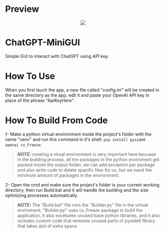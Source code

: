 # Preview
<p align="center">
<img src="https://user-images.githubusercontent.com/16827679/233804902-d949c984-e59a-422e-94d6-7f82fc119571.png">
</p>


# ChatGPT-MiniGUI
Simple GUI to interact with ChatGPT using API key.

# How To Use
When you first lauch the app, a new file called "config.ini" will be created in the same directory as the app, edit it and paste your OpenAI API key in place of the phrase "ApiKeyHere".

# How To Build From Code
1- Make a python virtual environment inside the project's folder with the name "venv" and run this command in it's shell: ```pip install pyside6 openai cx_Freeze```.

> **_NOTE:_** creating a virual environment is very important here becuase in the building process, all the packages in the python enviroment get packed inside the output folder, we can add exception per package and also write code to delete spacific files for us, but we need the minimum amount of packages in the environment.

2- Open the cmd and make sure the project's folder is your current working directory, then run Build.bat and it will handle the building and the size optimizing processes automatically.

> **_NOTE:_** The "Build.bat" file runs the "Builder.py" file in the virtual enviroment, "Builder.py" uses cx_Freeze package to build the application, it also exceludes unused base python libraries, and it also includes custom code that removes unused parts of pyside6 library that takes alot of extra space.
